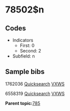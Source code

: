 # 78502$n

## Codes

-   Indicators
    -   First: 0
    -   Second: 2
-   Subfield: n

## Sample bibs

1762036 [Quicksearch](https://search.library.yale.edu/catalog/1762036) [VXWS](http://prodorbis.library.yale.edu:7014/vxws/GetHoldingsService?bibId=1762036)

6558319 [Quicksearch](https://search.library.yale.edu/catalog/6558319) [VXWS](http://prodorbis.library.yale.edu:7014/vxws/GetHoldingsService?bibId=6558319)

**Parent topic:**[785](../../tags/785/785.md)

